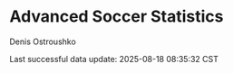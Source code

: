 # Advanced Soccer Statistics
Denis Ostroushko

<!-- gfm -->

Last successful data update: 2025-08-18 08:35:32 CST
